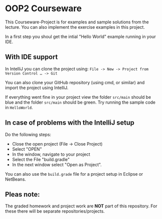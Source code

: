 # OOP2 Courseware

This Courseware-Project is for examples and sample solutions from the lecture.
You can also implement the exercise examples in this project.

In a first step you shoul get the intial "Hello World" example running in your IDE.

## With IDE support

In IntelliJ you can clone the project using: `File -> New -> Project from Version Control … -> Git`

You can also clone your GitHub repository (using cmd, or similar) and import the project using IntelliJ.

If everything went fine in your project view the folder `src/main` should be blue and the folder `src/main` should be green.
Try running the sample code in `HelloWorld`.

## In case of problems with the IntelliJ setup

Do the following steps:
- Close the open project (File -> Close Project)
- Select "OPEN"
- In the window, navigate to your project
- Select the File "build.gradle"
- In the next window select "Open as Project".

You can also use the `build.grade` file for a project setup in Eclipse or NetBeans.

## Pleas note:

The graded homework and project work are **NOT** part of this repository.
For these there will be separate repositories/projects.